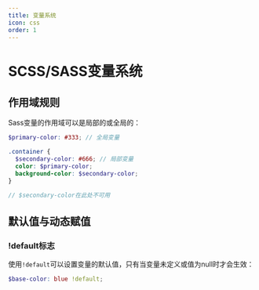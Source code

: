 ```yaml
---
title: 变量系统
icon: css
order: 1
---
```


# SCSS/SASS变量系统

## 作用域规则

Sass变量的作用域可以是局部的或全局的：

```scss
$primary-color: #333; // 全局变量

.container {
  $secondary-color: #666; // 局部变量
  color: $primary-color;
  background-color: $secondary-color;
}

// $secondary-color在此处不可用
```

<!-- 更多内容... -->

## 默认值与动态赋值

### !default标志

使用`!default`可以设置变量的默认值，只有当变量未定义或值为null时才会生效：

```scss
$base-color: blue !default;
```

<!-- 更多内容... -->
